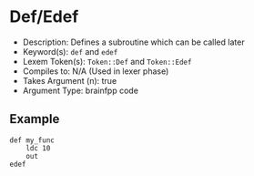 # Def/Edef
- Description: Defines a subroutine which can be called later
- Keyword(s): `def` and `edef`
- Lexem Token(s): `Token::Def` and `Token::Edef`
- Compiles to: N/A (Used in lexer phase)
- Takes Argument (n): true
- Argument Type: brainfpp code

## Example
```
def my_func
    ldc 10
    out
edef
```